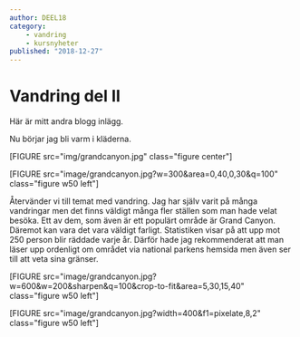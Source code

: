 ```yaml
---
author: DEEL18
category:
    - vandring
    - kursnyheter
published: "2018-12-27"
---
```

Vandring del II
==================================

Här är mitt andra blogg inlägg.

Nu börjar jag bli varm i kläderna.

[FIGURE src="img/grandcanyon.jpg" class="figure center"]

<!--more-->



[FIGURE src="image/grandcanyon.jpg?w=300&area=0,40,0,30&q=100" class="figure w50 left"]

Återvänder vi till temat med vandring. Jag har själv
varit på många vandringar men
det finns väldigt många fler ställen som man hade velat
 besöka. Ett av dem, som även
är ett populärt område är Grand Canyon.
Däremot kan vara det vara väldigt farligt.
Statistiken visar på att upp mot 250 person blir
 räddade varje år. Därför hade jag
rekommenderat att man läser upp ordenligt om området via national parkens hemsida men
även ser till att veta sina gränser.


[FIGURE src="image/grandcanyon.jpg?w=600&w=200&sharpen&q=100&crop-to-fit&area=5,30,15,40" class="figure w50 left"]


[FIGURE src="image/grandcanyon.jpg?width=400&f1=pixelate,8,2" class="figure w50 left"]
